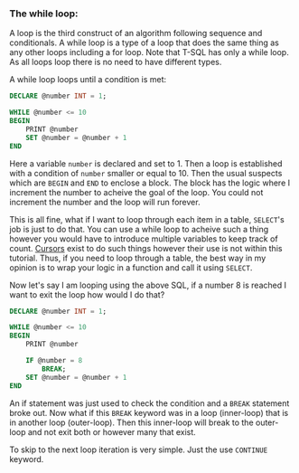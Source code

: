 
### The while loop:
A loop is the third construct of an algorithm following sequence and conditionals. A while loop is a type of a loop that does the same thing as any other loops including a for loop. Note that T-SQL has only a while loop. As all loops loop there is no need to have different types. 

A while loop loops until a condition is met:
```sql
DECLARE @number INT = 1;

WHILE @number <= 10
BEGIN
	PRINT @number
	SET @number = @number + 1
END
```

Here a variable `number` is declared and set to 1. Then a loop is established with a condition of `number` smaller or equal to 10. Then the usual suspects which are `BEGIN` and `END` to enclose a block. The block has the logic where I increment the number to acheive the goal of the loop. You could not increment the number and the loop will run forever.

This is all fine, what if I want to loop through each item in a table, `SELECT`'s job is just to do that. You can use a while loop to acheive such a thing however you would have to introduce multiple variables to keep track of count. [Cursors](https://docs.microsoft.com/en-us/sql/t-sql/language-elements/cursors-transact-sql?view=sql-server-ver15) exist to do such things however their use is not within this tutorial. Thus, if you need to loop through a table, the best way in my opinion is to wrap your logic in a function and call it using `SELECT`.

Now let's say I am looping using the above SQL, if a number 8 is reached I want to exit the loop how would I do that?
```sql
DECLARE @number INT = 1;

WHILE @number <= 10
BEGIN
	PRINT @number

	IF @number = 8
		BREAK;
	SET @number = @number + 1
END
```

An if statement was just used to check the condition and a `BREAK` statement broke out. Now what if this `BREAK` keyword was in a loop (inner-loop) that is in another loop (outer-loop). Then this inner-loop will break to the outer-loop and not exit both or however many that exist.

To skip to the next loop iteration is very simple. Just the use `CONTINUE` keyword.